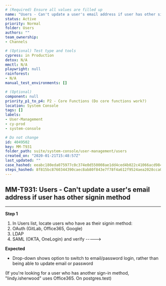 ```yaml
---
# (Required) Ensure all values are filled up
name: "Users - Can't update a user's email address if user has other signin method"
status: Active
priority: Normal
folder: Users
authors: ""
team_ownership: 
- Channels

# (Optional) Test type and tools
cypress: in Production
detox: N/A
mmctl: N/A
playwright: null
rainforest: 
- N/A
manual_test_environments: []

# (Optional)
component: null
priority_p1_to_p4: P2 - Core Functions (Do core functions work?)
location: System Console
tags: []
labels: 
- User-Management
- cy-prod
- system-console

# Do not change
id: 4049502
key: MM-T931
folder_path: suite/system-console/user-management/users
created_on: "2020-01-21T15:48:57Z"
last_updated: ""
case_hashed: eeabc180eda075977c0c374e0d550008ae1dd4ced4b022c41066acd984d67900457a0f9adb94ff20d919521c82aa4379
steps_hashed: 8f815bc8760344390caec8ab80f843e7f78f4a612f9524aea2028cca09e6debb5a7926b67bade381d6f5ef1eda60f350
---
```


## MM-T931: Users - Can't update a user's email address if user has other signin method

---

**Step 1**

1. In Users list, locate users who have as their signin method:
2. OAuth (GitLab, Office365, Google)
3. LDAP
4. SAML (OKTA, OneLogin) and verify ----->

**Expected**

- Drop-down shows option to switch to email/password login, rather than being able to update email or password

(If you're looking for a user who has another sign-in method, "lindy.isherwood" uses Office365. On postgres.test)
